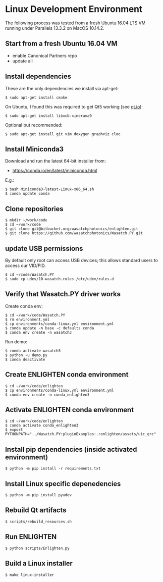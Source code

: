 # Linux Development Environment

The following process was tested from a fresh Ubuntu 16.04 LTS VM running under
Parallels 13.3.2 on MacOS 10.14.2.

## Start from a fresh Ubuntu 16.04 VM

- enable Canonical Partners repo
- update all

## Install dependencies

These are the only dependencies we install via apt-get:

    $ sudo apt-get install cmake 

On Ubuntu, I found this was required to get Qt5 working
(see [qt.io](https://forum.qt.io/topic/93247/qt-qpa-plugin-could-not-load-the-qt-platform-plugin-xcb-in-even-though-it-was-found)):

    $ sudo apt-get install libxcb-xinerama0

Optional but recommended:

    $ sudo apt-get install git vim doxygen graphviz cloc

## Install Miniconda3

Download and run the latest 64-bit installer from:

- https://conda.io/en/latest/miniconda.html

E.g.:

    $ bash Miniconda3-latest-Linux-x86_64.sh
    $ conda update conda

## Clone repositories

    $ mkdir ~/work/code
    $ cd ~/work/code
    $ git clone git@bitbucket.org:wasatchphotonics/enlighten.git
    $ git clone https://github.com/wasatchphotonics/Wasatch.PY.git

## update USB permissions

By default only root can access USB devices; this allows standard users to access
our VID/PID.

    $ cd ~/code/Wasatch.PY
    $ sudo cp udev/10-wasatch.rules /etc/udev/rules.d

## Verify that Wasatch.PY driver works

Create conda env:

    $ cd ~/work/code/Wasatch.PY
    $ rm environment.yml
    $ cp environments/conda-linux.yml environment.yml
    $ conda update -n base -c defaults conda
    $ conda env create -n wasatch3

Run demo:

    $ conda activate wasatch3
    $ python -u demo.py
    $ conda deactivate

## Create ENLIGHTEN conda environment

    $ cd ~/work/code/enlighten
    $ cp environments/conda-linux.yml environment.yml
    $ conda env create -n conda_enlighten3  

## Activate ENLIGHTEN conda environment

    $ cd ~/work/code/enlighten
    $ conda activate conda_enlighten3
    $ export PYTHONPATH="../Wasatch.PY:pluginExamples:.:enlighten/assets/uic_qrc"

## Install pip dependencies (inside activated environment)

    $ python -m pip install -r requirements.txt

## Install Linux specific depenedencies

    $ python -m pip install pyudev

## Rebuild Qt artifacts

    $ scripts/rebuild_resources.sh

## Run ENLIGHTEN

    $ python scripts/Enlighten.py

## Build a Linux installer

    $ make linux-installer

